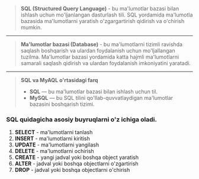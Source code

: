 > **SQL (Structured Query Language)** - bu ma'lumotlar bazasi bilan ishlash uchun mo'ljanlangan dasturlash tili.
> SQL yordamida ma'lumotla bazasida ma'lumotlarni yaratish o'zgargartirish qidirish va o'chirish mumkin.

__________

> **Ma'lumotlar bazasi (Database)** - bu ma'lumotlarni tizimli ravishda saqlash boshqarish va ulardan foydalanish uchun
> mo'ljallangan tuzilma. Ma'lumotlar bazasi yordamida katta hajmli ma'lumotlarni samarali saqlash qidirish va ulardan
> foydalanish imkoniyatini yaratadi.

____

> **SQL va MyAQL o'rtasidagi farq**
> * **SQL** — bu ma'lumotlar bazasi bilan ishlash uchun til.
> * **MySQL** — bu SQL tilini qo'llab-quvvatlaydigan ma'lumotlar bazasini boshqarish tizimi.



### SQL quidagicha asosiy buyruqlarni o'z ichiga oladi.

1. **SELECT** - ma'lumotlarni tanlash
2. **INSERT** - ma'lumotlarni kiritish
3. **UPDATE** - ma'lumotlarni yangilash
4. **DELETE** - ma'lumotlarni ochirish
5. **CREATE** - yangi jadval yoki boshqa object yaratish
6. **ALTER** - jadval yoki boshqa objectlarni o'zgartirish
7. **DROP** - jadval yoki boshqa objectlarni o'chirish